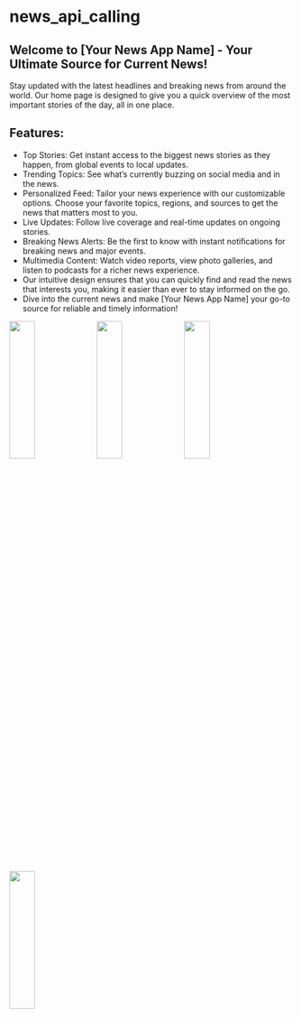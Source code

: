 # news_api_calling

## Welcome to [Your News App Name] - Your Ultimate Source for Current News!

Stay updated with the latest headlines and breaking news from around the world. Our home page is designed to give you a quick overview of the most important stories of the day, all in one place.

 ## Features:

- Top Stories: Get instant access to the biggest news stories as they happen, from global events to local updates.
- Trending Topics: See what’s currently buzzing on social media and in the news.
- Personalized Feed: Tailor your news experience with our customizable options. Choose your favorite topics, regions, and sources to get the news that matters most to you.
- Live Updates: Follow live coverage and real-time updates on ongoing stories.
- Breaking News Alerts: Be the first to know with instant notifications for breaking news and major events.
- Multimedia Content: Watch video reports, view photo galleries, and listen to podcasts for a richer news experience.
- Our intuitive design ensures that you can quickly find and read the news that interests you, making it easier than ever to stay informed on the go.
- Dive into the current news and make [Your News App Name] your go-to source for reliable and timely information!

<p>
    <img src = "https://github.com/user-attachments/assets/d12c2d80-8ac6-4d0e-b5ce-ed3299563f14" height = 25% width = 30%>
     <img src = "https://github.com/user-attachments/assets/8f06cf50-5427-41c5-99f0-3d35bc2710f1" height = 25% width = 30%>
   <img src = "https://github.com/user-attachments/assets/8ac1e87a-95a7-4a62-843d-cb681903a49b" height = 25% width = 30%>
   <img src = "https://github.com/user-attachments/assets/8aeb53b1-e74f-4506-95a5-d411e94c68b6" height = 25% width = 30%>

</p>



